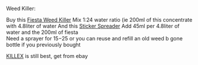 Weed Killer:  

Buy this [Fiesta Weed Killer](https://www.amazon.ca/dp/B0851QQ398?ref_=cm_sw_r_cso_cp_apin_dp_99E3JBCMAG3FPWJ6405R&starsLeft=1&skipTwisterOG=2) Mix 1:24 water ratio (ie 200ml of this concentrate with 4.8liter of water
And this [Sticker Spreader](https://www.amazon.ca/dp/B007PJX8A8?ref_=cm_sw_r_cso_cp_apin_dp_E3DZ1AH79Q40TNXC9GSS&starsLeft=1&skipTwisterOG=2) Add 45ml per 4.8liter of water and the 200ml of fiesta  
Need a sprayer for $15-$25 or you can reuse and refill an old weed b gone bottle if you previously bought

[KILLEX](https://amazon.ca/gp/product/B00LM9AWU6/ref=ox_sc_saved_image_3?smid=A9489X6XC1HXC&psc=1) is still best, get from ebay


